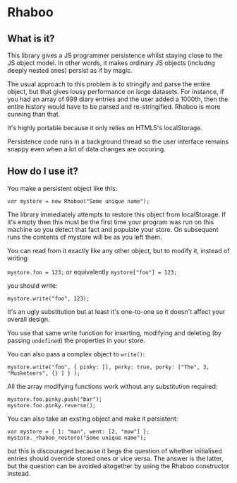Rhaboo
======

What is it?
-----------

This library gives a JS programmer persistence whilst staying close to the JS object model. In other words, it makes ordinary JS objects (includng deeply nested ones) persist as if by magic.

The usual approach to this problem is to stringify and parse the entire object, but that gives lousy performance on large datasets. For instance, if you had an array of 999 diary entries and the user added a 1000th, then the entire history would have to be parsed and re-stringified. Rhaboo is more cunning than that.

It's highly portable because it only relies on HTML5's localStorage.

Persistence code runs in a background thread so the user interface remains snappy even when a lot of data changes are occuring.

How do I use it?
----------------

You make a persistent object like this:

   `var mystore = new Rhaboo("Some unique name");`

The library immediately attempts to restore this object from localStorage. If it's empty then this must be the first time your program was run on this machine so you detect that fact and populate your store. On subsequent runs the contents of mystore will be as you left them.

You can read from it exactly like any other object, but to modify it, instead of writing:
 
   `mystore.foo = 123;` or equivalently `mystore["foo"] = 123;`

you should write:

   `mystore.write("foo", 123);`

It's an ugly substitution but at least it's one-to-one so it doesn't affect your overall design.

You use that same write function for inserting, modifying and deleting (by passing `undefined`) the properties in your store.

You can also pass a complex object to `write()`:

   `mystore.write("foo", { pinky: [], perky: true, porky: ["The", 3, "Musketeers", {} ] } );`

All the array modifying functions work without any substitution required:

   `mystore.foo.pinky.push("bar");`  
   `mystore.foo.pinky.reverse();`

You can also take an exsting object and make it persistent:

`var mystore = { 1: "man", went: [2, "mow"] };`  
`mystore._rhaboo_restore("Some unique name");`

but this is discouraged because it begs the question of whether initialised entries should override stored ones or vice versa. The answer is the latter, but the question can be avoided altogether by using the Rhaboo constructor instead.



